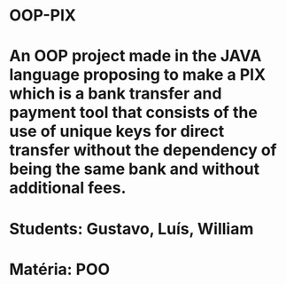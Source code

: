 # OOP-PIX
# An OOP project made in the JAVA language proposing to make a PIX which is a bank transfer and payment tool that consists of the use of unique keys for direct transfer without the dependency of being the same bank and without additional fees.
# Students: Gustavo, Luís, William 
# Matéria: POO
